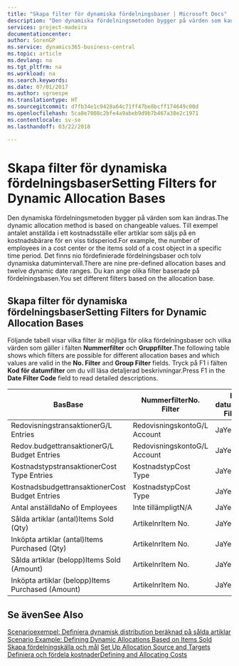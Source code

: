 ```yaml
---
title: "Skapa filter för dynamiska fördelningsbaser | Microsoft Docs"
description: "Den dynamiska fördelningsmetoden bygger på värden som kan ändras. Till exempel antalet anställda i ett kostnadsställe eller artiklar som säljs på en kostnadsbärare för en viss tidsperiod. Det finns nio fördefinierade fördelningsbaser och tolv dynamiska datumintervall. Du kan ange olika filter baserade på fördelningsbasen."
services: project-madeira
documentationcenter: 
author: SorenGP
ms.service: dynamics365-business-central
ms.topic: article
ms.devlang: na
ms.tgt_pltfrm: na
ms.workload: na
ms.search.keywords: 
ms.date: 07/01/2017
ms.author: sgroespe
ms.translationtype: HT
ms.sourcegitcommit: d7fb34e1c9428a64c71ff47be8bcff174649c00d
ms.openlocfilehash: 5ca8e7008c2bfe4a9abeb9d9b7b467a38e2c1971
ms.contentlocale: sv-se
ms.lasthandoff: 03/22/2018

---
```

# <a name="setting-filters-for-dynamic-allocation-bases"></a><span data-ttu-id="e8051-106">Skapa filter för dynamiska fördelningsbaser</span><span class="sxs-lookup"><span data-stu-id="e8051-106">Setting Filters for Dynamic Allocation Bases</span></span>
<span data-ttu-id="e8051-107">Den dynamiska fördelningsmetoden bygger på värden som kan ändras.</span><span class="sxs-lookup"><span data-stu-id="e8051-107">The dynamic allocation method is based on changeable values.</span></span> <span data-ttu-id="e8051-108">Till exempel antalet anställda i ett kostnadsställe eller artiklar som säljs på en kostnadsbärare för en viss tidsperiod.</span><span class="sxs-lookup"><span data-stu-id="e8051-108">For example, the number of employees in a cost center or the items sold of a cost object in a specific time period.</span></span> <span data-ttu-id="e8051-109">Det finns nio fördefinierade fördelningsbaser och tolv dynamiska datumintervall.</span><span class="sxs-lookup"><span data-stu-id="e8051-109">There are nine pre-defined allocation bases and twelve dynamic date ranges.</span></span> <span data-ttu-id="e8051-110">Du kan ange olika filter baserade på fördelningsbasen.</span><span class="sxs-lookup"><span data-stu-id="e8051-110">You set different filters based on the allocation base.</span></span>  

## <a name="setting-filters-for-dynamic-allocation-bases"></a><span data-ttu-id="e8051-111">Skapa filter för dynamiska fördelningsbaser</span><span class="sxs-lookup"><span data-stu-id="e8051-111">Setting Filters for Dynamic Allocation Bases</span></span>  
 <span data-ttu-id="e8051-112">Följande tabell visar vilka filter är möjliga för olika fördelningsbaser och vilka värden som gäller i fälten **Nummerfilter** och **Gruppfilter**.</span><span class="sxs-lookup"><span data-stu-id="e8051-112">The following table shows which filters are possible for different allocation bases and which values are valid in the **No. Filter** and **Group Filter** fields.</span></span> <span data-ttu-id="e8051-113">Tryck på F1 i fälten **Kod för datumfilter** om du vill läsa detaljerad beskrivningar.</span><span class="sxs-lookup"><span data-stu-id="e8051-113">Press F1 in the **Date Filter Code** field to read detailed descriptions.</span></span>  

|<span data-ttu-id="e8051-114">**Bas**</span><span class="sxs-lookup"><span data-stu-id="e8051-114">**Base**</span></span>|<span data-ttu-id="e8051-115">**Nummerfilter**</span><span class="sxs-lookup"><span data-stu-id="e8051-115">**No. Filter**</span></span>|<span data-ttu-id="e8051-116">**Kod för datumfilter**</span><span class="sxs-lookup"><span data-stu-id="e8051-116">**Date Filter Code**</span></span>|<span data-ttu-id="e8051-117">**Filter för kostnadsställe**</span><span class="sxs-lookup"><span data-stu-id="e8051-117">**Cost Center Filter**</span></span>|<span data-ttu-id="e8051-118">**Filter för kostnadsbärare**</span><span class="sxs-lookup"><span data-stu-id="e8051-118">**Cost Object Filter**</span></span>|<span data-ttu-id="e8051-119">**Gruppfilter**</span><span class="sxs-lookup"><span data-stu-id="e8051-119">**Group Filter**</span></span>|  
|--------------|----------------------------------------|----------------------------------------------|------------------------------------------------|------------------------------------------------|------------------------------------------|  
|<span data-ttu-id="e8051-120">Redovisningstransaktioner</span><span class="sxs-lookup"><span data-stu-id="e8051-120">G/L Entries</span></span>|<span data-ttu-id="e8051-121">Redovisningskonto</span><span class="sxs-lookup"><span data-stu-id="e8051-121">G/L Account</span></span>|<span data-ttu-id="e8051-122">Ja</span><span class="sxs-lookup"><span data-stu-id="e8051-122">Yes</span></span>|<span data-ttu-id="e8051-123">Ja</span><span class="sxs-lookup"><span data-stu-id="e8051-123">Yes</span></span>|<span data-ttu-id="e8051-124">Ja</span><span class="sxs-lookup"><span data-stu-id="e8051-124">Yes</span></span>|<span data-ttu-id="e8051-125">Inte tillämpligt</span><span class="sxs-lookup"><span data-stu-id="e8051-125">N/A</span></span>|  
|<span data-ttu-id="e8051-126">Redov.budgettransaktioner</span><span class="sxs-lookup"><span data-stu-id="e8051-126">G/L Budget Entries</span></span>|<span data-ttu-id="e8051-127">Redovisningskonto</span><span class="sxs-lookup"><span data-stu-id="e8051-127">G/L Account</span></span>|<span data-ttu-id="e8051-128">Ja</span><span class="sxs-lookup"><span data-stu-id="e8051-128">Yes</span></span>|<span data-ttu-id="e8051-129">Ja</span><span class="sxs-lookup"><span data-stu-id="e8051-129">Yes</span></span>|<span data-ttu-id="e8051-130">Ja</span><span class="sxs-lookup"><span data-stu-id="e8051-130">Yes</span></span>|<span data-ttu-id="e8051-131">Redov.budgetnamn</span><span class="sxs-lookup"><span data-stu-id="e8051-131">G/L Budget Name</span></span>|  
|<span data-ttu-id="e8051-132">Kostnadstypstransaktioner</span><span class="sxs-lookup"><span data-stu-id="e8051-132">Cost Type Entries</span></span>|<span data-ttu-id="e8051-133">Kostnadstyp</span><span class="sxs-lookup"><span data-stu-id="e8051-133">Cost Type</span></span>|<span data-ttu-id="e8051-134">Ja</span><span class="sxs-lookup"><span data-stu-id="e8051-134">Yes</span></span>|<span data-ttu-id="e8051-135">Ja</span><span class="sxs-lookup"><span data-stu-id="e8051-135">Yes</span></span>|<span data-ttu-id="e8051-136">Ja</span><span class="sxs-lookup"><span data-stu-id="e8051-136">Yes</span></span>|<span data-ttu-id="e8051-137">Inte tillämpligt</span><span class="sxs-lookup"><span data-stu-id="e8051-137">N/A</span></span>|  
|<span data-ttu-id="e8051-138">Kostnadsbudgettransaktioner</span><span class="sxs-lookup"><span data-stu-id="e8051-138">Cost Budget Entries</span></span>|<span data-ttu-id="e8051-139">Kostnadstyp</span><span class="sxs-lookup"><span data-stu-id="e8051-139">Cost Type</span></span>|<span data-ttu-id="e8051-140">Ja</span><span class="sxs-lookup"><span data-stu-id="e8051-140">Yes</span></span>|<span data-ttu-id="e8051-141">Ja</span><span class="sxs-lookup"><span data-stu-id="e8051-141">Yes</span></span>|<span data-ttu-id="e8051-142">Ja</span><span class="sxs-lookup"><span data-stu-id="e8051-142">Yes</span></span>|<span data-ttu-id="e8051-143">Budgetnamn</span><span class="sxs-lookup"><span data-stu-id="e8051-143">Budget Name</span></span>|  
|<span data-ttu-id="e8051-144">Antal anställda</span><span class="sxs-lookup"><span data-stu-id="e8051-144">No of Employees</span></span>|<span data-ttu-id="e8051-145">Inte tillämpligt</span><span class="sxs-lookup"><span data-stu-id="e8051-145">N/A</span></span>|<span data-ttu-id="e8051-146">Ja</span><span class="sxs-lookup"><span data-stu-id="e8051-146">Yes</span></span>|<span data-ttu-id="e8051-147">Ja</span><span class="sxs-lookup"><span data-stu-id="e8051-147">Yes</span></span>|<span data-ttu-id="e8051-148">Ja</span><span class="sxs-lookup"><span data-stu-id="e8051-148">Yes</span></span>|<span data-ttu-id="e8051-149">Inte tillämpligt</span><span class="sxs-lookup"><span data-stu-id="e8051-149">N/A</span></span>|  
|<span data-ttu-id="e8051-150">Sålda artiklar (antal)</span><span class="sxs-lookup"><span data-stu-id="e8051-150">Items Sold (Qty)</span></span>|<span data-ttu-id="e8051-151">Artikelnr</span><span class="sxs-lookup"><span data-stu-id="e8051-151">Item No.</span></span>|<span data-ttu-id="e8051-152">Ja</span><span class="sxs-lookup"><span data-stu-id="e8051-152">Yes</span></span>|<span data-ttu-id="e8051-153">Ja</span><span class="sxs-lookup"><span data-stu-id="e8051-153">Yes</span></span>|<span data-ttu-id="e8051-154">Ja</span><span class="sxs-lookup"><span data-stu-id="e8051-154">Yes</span></span>|<span data-ttu-id="e8051-155">Lagerbokföringsmall</span><span class="sxs-lookup"><span data-stu-id="e8051-155">Inventory Posting Group</span></span>|  
|<span data-ttu-id="e8051-156">Inköpta artiklar (antal)</span><span class="sxs-lookup"><span data-stu-id="e8051-156">Items Purchased (Qty)</span></span>|<span data-ttu-id="e8051-157">Artikelnr</span><span class="sxs-lookup"><span data-stu-id="e8051-157">Item No.</span></span>|<span data-ttu-id="e8051-158">Ja</span><span class="sxs-lookup"><span data-stu-id="e8051-158">Yes</span></span>|<span data-ttu-id="e8051-159">Ja</span><span class="sxs-lookup"><span data-stu-id="e8051-159">Yes</span></span>|<span data-ttu-id="e8051-160">Ja</span><span class="sxs-lookup"><span data-stu-id="e8051-160">Yes</span></span>|<span data-ttu-id="e8051-161">Lagerbokföringsmall</span><span class="sxs-lookup"><span data-stu-id="e8051-161">Inventory Posting Group</span></span>|  
|<span data-ttu-id="e8051-162">Sålda artiklar (belopp)</span><span class="sxs-lookup"><span data-stu-id="e8051-162">Items Sold (Amount)</span></span>|<span data-ttu-id="e8051-163">Artikelnr</span><span class="sxs-lookup"><span data-stu-id="e8051-163">Item No.</span></span>|<span data-ttu-id="e8051-164">Ja</span><span class="sxs-lookup"><span data-stu-id="e8051-164">Yes</span></span>|<span data-ttu-id="e8051-165">Ja</span><span class="sxs-lookup"><span data-stu-id="e8051-165">Yes</span></span>|<span data-ttu-id="e8051-166">Ja</span><span class="sxs-lookup"><span data-stu-id="e8051-166">Yes</span></span>|<span data-ttu-id="e8051-167">Lagerbokföringsmall</span><span class="sxs-lookup"><span data-stu-id="e8051-167">Inventory Posting Group</span></span>|  
|<span data-ttu-id="e8051-168">Inköpta artiklar (belopp)</span><span class="sxs-lookup"><span data-stu-id="e8051-168">Items Purchased (Amount)</span></span>|<span data-ttu-id="e8051-169">Artikelnr</span><span class="sxs-lookup"><span data-stu-id="e8051-169">Item No.</span></span>|<span data-ttu-id="e8051-170">Ja</span><span class="sxs-lookup"><span data-stu-id="e8051-170">Yes</span></span>|<span data-ttu-id="e8051-171">Ja</span><span class="sxs-lookup"><span data-stu-id="e8051-171">Yes</span></span>|<span data-ttu-id="e8051-172">Ja</span><span class="sxs-lookup"><span data-stu-id="e8051-172">Yes</span></span>|<span data-ttu-id="e8051-173">Lagerbokföringsmall</span><span class="sxs-lookup"><span data-stu-id="e8051-173">Inventory Posting Group</span></span>|  

## <a name="see-also"></a><span data-ttu-id="e8051-174">Se även</span><span class="sxs-lookup"><span data-stu-id="e8051-174">See Also</span></span>  
 <span data-ttu-id="e8051-175">[Scenarioexempel: Definiera dynamisk distribution beräknad på sålda artiklar](finance-scenario-example-defining-dynamic-allocations-based-on-items-sold.md) </span><span class="sxs-lookup"><span data-stu-id="e8051-175">[Scenario Example: Defining Dynamic Allocations Based on Items Sold](finance-scenario-example-defining-dynamic-allocations-based-on-items-sold.md) </span></span>  
 <span data-ttu-id="e8051-176">[Skapa fördelningskälla och mål](finance-how-to-set-up-allocation-source-and-targets.md) </span><span class="sxs-lookup"><span data-stu-id="e8051-176">[Set Up Allocation Source and Targets](finance-how-to-set-up-allocation-source-and-targets.md) </span></span>  
 [<span data-ttu-id="e8051-177">Definiera och fördela kostnader</span><span class="sxs-lookup"><span data-stu-id="e8051-177">Defining and Allocating Costs</span></span>](finance-define-and-allocate-costs.md)

